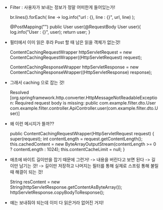 - Filter : 사용자가 보내는 정보가 정말 어떠한게 들어있는가!


    br.lines().forEach(
                line -> log.info("url : {}, line : {}", url, line)
    );

    @PostMapping("")
    public User user(@RequestBody User user){
        log.info("User : {}", user);
        return user;
    }

- 필터에서 이미 읽은 후라 Post 할 때 남은 읽을 객체가 없는것!
  

    ContentCachingRequestWrapper httpServletRequest = new ContentCachingRequestWrapper((HttpServletRequest) request);
    
    ContentCachingResponseWrapper httpServletResponse = new ContentCachingResponseWrapper((HttpServletResponse) response);


- 그래서 caching 으로 잡는 것!


    Resolved [org.springframework.http.converter.HttpMessageNotReadableException: Required request body is missing: public com.example.filter.dto.User com.example.filter.controller.ApiController.user(com.example.filter.dto.User)]

- 왜 이런 메시지가 뜰까??


    public ContentCachingRequestWrapper(HttpServletRequest request) {
      super(request);
      int contentLength = request.getContentLength();
      this.cachedContent = new ByteArrayOutputStream(contentLength >= 0 ? contentLength : 1024);
      this.contentCacheLimit = null;
    }

- 애초에 바이트 길이만을 잡기 때문에 그런거!
    -> 내용을 버린다고 보면 된다
    -> 길이만 남기는 것!
    -> 길이만 저장하고 나머지는 필터를 통해 실제로 스프링 통해 불릴 때 해결이 되는 것!
  

    String resContent = new String(httpServletResponse.getContentAsByteArray());
    httpServletResponse.copyBodyToResponse();

- 얘는 보내줘야 되는데 이미 다 읽은거라 없어진 거지!
